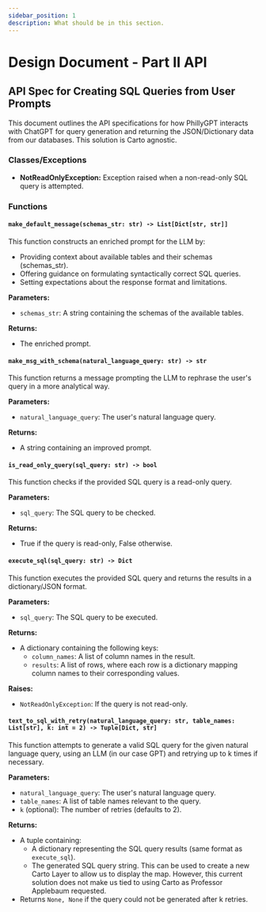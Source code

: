 ```yaml
---
sidebar_position: 1
description: What should be in this section.
---
```


Design Document - Part II API
=============================

## API Spec for Creating SQL Queries from User Prompts

This document outlines the API specifications for how PhillyGPT interacts with ChatGPT for query generation and returning the JSON/Dictionary data from our databases. This solution is Carto agnostic. 

### Classes/Exceptions

* **NotReadOnlyException:** Exception raised when a non-read-only SQL query is attempted.

### Functions

#### `make_default_message(schemas_str: str) -> List[Dict[str, str]]`

This function constructs an enriched prompt for the LLM by:

* Providing context about available tables and their schemas (schemas_str).
* Offering guidance on formulating syntactically correct SQL queries.
* Setting expectations about the response format and limitations.

**Parameters:**

* `schemas_str`: A string containing the schemas of the available tables.

**Returns:**

* The enriched prompt.

#### `make_msg_with_schema(natural_language_query: str) -> str`

This function returns a message prompting the LLM to rephrase the user's query in a more analytical way.

**Parameters:**

* `natural_language_query`: The user's natural language query.

**Returns:**

* A string containing an improved prompt.

#### `is_read_only_query(sql_query: str) -> bool`

This function checks if the provided SQL query is a read-only query.

**Parameters:**

* `sql_query`: The SQL query to be checked.

**Returns:**

* True if the query is read-only, False otherwise.

#### `execute_sql(sql_query: str) -> Dict`

This function executes the provided SQL query and returns the results in a dictionary/JSON format.

**Parameters:**

* `sql_query`: The SQL query to be executed.

**Returns:**

* A dictionary containing the following keys:
    * `column_names`: A list of column names in the result.
    * `results`: A list of rows, where each row is a dictionary mapping column names to their corresponding values.

**Raises:**

* `NotReadOnlyException`: If the query is not read-only.

#### `text_to_sql_with_retry(natural_language_query: str, table_names: List[str], k: int = 2) -> Tuple[Dict, str]`

This function attempts to generate a valid SQL query for the given natural language query, using an LLM (in our case GPT) and retrying up to k times if necessary.

**Parameters:**

* `natural_language_query`: The user's natural language query.
* `table_names`: A list of table names relevant to the query.
* `k` (optional): The number of retries (defaults to 2).

**Returns:**

* A tuple containing:
    * A dictionary representing the SQL query results (same format as `execute_sql`).
    * The generated SQL query string. This can be used to create a new Carto Layer to allow us to display the map. However, this current solution does not make us tied to using Carto as Professor Applebaum requested.
* Returns `None, None` if the query could not be generated after k retries.
